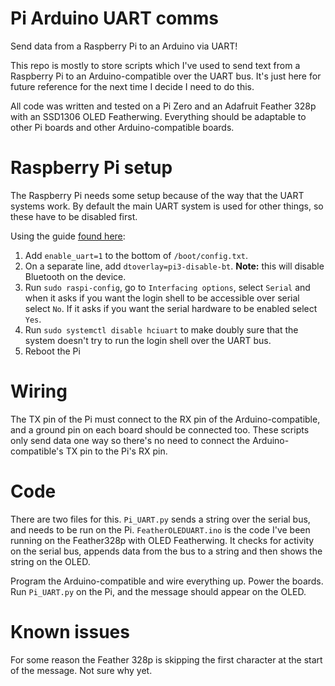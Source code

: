 # Pi Arduino UART comms
Send data from a Raspberry Pi to an Arduino via UART!

This repo is mostly to store scripts which I've used to send text from a Raspberry Pi to an Arduino-compatible over the UART bus.  It's just here for future reference for the next time I decide I need to do this.

All code was written and tested on a Pi Zero and an Adafruit Feather 328p with an SSD1306 OLED Featherwing.  Everything should be adaptable to other Pi boards and other Arduino-compatible boards.

# Raspberry Pi setup

The Raspberry Pi needs some setup because of the way that the UART systems work.  By default the main UART system is used for other things, so these have to be disabled first.

Using the guide [found here](https://www.raspberrypi.org/documentation/configuration/uart.md):

1) Add `enable_uart=1` to the bottom of `/boot/config.txt`.
2) On a separate line, add `dtoverlay=pi3-disable-bt`.  **Note:** this will disable Bluetooth on the device.
3) Run `sudo raspi-config`, go to `Interfacing options`, select `Serial` and when it asks if you want the login shell to be accessible over serial select `No`.  If it asks if you want the serial hardware to be enabled select `Yes`.
4) Run `sudo systemctl disable hciuart` to make doubly sure that the system doesn't try to run the login shell over the UART bus.
5) Reboot the Pi

# Wiring

The TX pin of the Pi must connect to the RX pin of the Arduino-compatible, and a ground pin on each board should be connected too.  These scripts only send data one way so there's no need to connect the Arduino-compatible's TX pin to the Pi's RX pin.

# Code

There are two files for this.  `Pi_UART.py` sends a string over the serial bus, and needs to be run on the Pi.  `FeatherOLEDUART.ino` is the code I've been running on the Feather328p with OLED Featherwing.  It checks for activity on the serial bus, appends data from the bus to a string and then shows the string on the OLED.

Program the Arduino-compatible and wire everything up.  Power the boards.  Run `Pi_UART.py` on the Pi, and the message should appear on the OLED.

# Known issues

For some reason the Feather 328p is skipping the first character at the start of the message.  Not sure why yet.   
